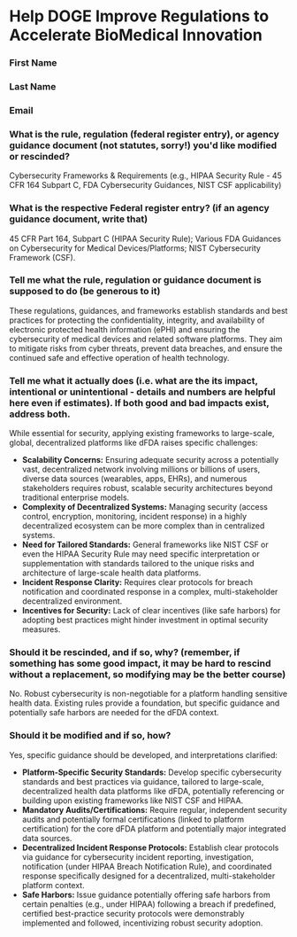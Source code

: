 # Help DOGE Improve Regulations to Accelerate BioMedical Innovation

### First Name

### Last Name

### Email

### What is the rule, regulation (federal register entry), or agency guidance document (not statutes, sorry!) you'd like modified or rescinded?

Cybersecurity Frameworks & Requirements (e.g., HIPAA Security Rule - 45 CFR 164 Subpart C, FDA Cybersecurity Guidances, NIST CSF applicability)

### What is the respective Federal register entry? (if an agency guidance document, write that)

45 CFR Part 164, Subpart C (HIPAA Security Rule); Various FDA Guidances on Cybersecurity for Medical Devices/Platforms; NIST Cybersecurity Framework (CSF).

### Tell me what the rule, regulation or guidance document is supposed to do (be generous to it)

These regulations, guidances, and frameworks establish standards and best practices for protecting the confidentiality, integrity, and availability of electronic protected health information (ePHI) and ensuring the cybersecurity of medical devices and related software platforms. They aim to mitigate risks from cyber threats, prevent data breaches, and ensure the continued safe and effective operation of health technology.

### Tell me what it actually does (i.e. what are the its impact, intentional or unintentional - details and numbers are helpful here even if estimates). If both good and bad impacts exist, address both.

While essential for security, applying existing frameworks to large-scale, global, decentralized platforms like dFDA raises specific challenges:
*   **Scalability Concerns:** Ensuring adequate security across a potentially vast, decentralized network involving millions or billions of users, diverse data sources (wearables, apps, EHRs), and numerous stakeholders requires robust, scalable security architectures beyond traditional enterprise models.
*   **Complexity of Decentralized Systems:** Managing security (access control, encryption, monitoring, incident response) in a highly decentralized ecosystem can be more complex than in centralized systems.
*   **Need for Tailored Standards:** General frameworks like NIST CSF or even the HIPAA Security Rule may need specific interpretation or supplementation with standards tailored to the unique risks and architecture of large-scale health data platforms.
*   **Incident Response Clarity:** Requires clear protocols for breach notification and coordinated response in a complex, multi-stakeholder decentralized environment.
*   **Incentives for Security:** Lack of clear incentives (like safe harbors) for adopting best practices might hinder investment in optimal security measures.

### Should it be rescinded, and if so, why? (remember, if something has some good impact, it may be hard to rescind without a replacement, so modifying may be the better course)

No. Robust cybersecurity is non-negotiable for a platform handling sensitive health data. Existing rules provide a foundation, but specific guidance and potentially safe harbors are needed for the dFDA context.

### Should it be modified and if so, how?

Yes, specific guidance should be developed, and interpretations clarified:
*   **Platform-Specific Security Standards:** Develop specific cybersecurity standards and best practices via guidance, tailored to large-scale, decentralized health data platforms like dFDA, potentially referencing or building upon existing frameworks like NIST CSF and HIPAA.
*   **Mandatory Audits/Certifications:** Require regular, independent security audits and potentially formal certifications (linked to platform certification) for the core dFDA platform and potentially major integrated data sources.
*   **Decentralized Incident Response Protocols:** Establish clear protocols via guidance for cybersecurity incident reporting, investigation, notification (under HIPAA Breach Notification Rule), and coordinated response specifically designed for a decentralized, multi-stakeholder platform context.
*   **Safe Harbors:** Issue guidance potentially offering safe harbors from certain penalties (e.g., under HIPAA) following a breach if predefined, certified best-practice security protocols were demonstrably implemented and followed, incentivizing robust security adoption. 